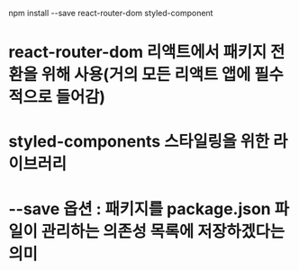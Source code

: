 npm install --save react-router-dom styled-component
# react-router-dom 리액트에서 패키지 전환을 위해 사용(거의 모든 리액트 앱에 필수적으로 들어감)
# styled-components 스타일링을 위한 라이브러리
# --save 옵션 : 패키지를 package.json 파일이 관리하는 의존성 목록에 저장하겠다는 의미
